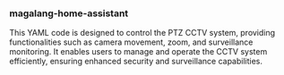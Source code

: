 ### magalang-home-assistant

This YAML code is designed to control the PTZ CCTV system, providing functionalities such as camera movement, zoom, and surveillance monitoring. It enables users to manage and operate the CCTV system efficiently, ensuring enhanced security and surveillance capabilities.
